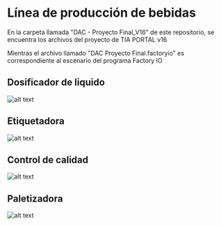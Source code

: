 # Línea de producción de bebidas

En la carpeta llamada "DAC - Proyecto Final_V16" de este repositorio, se encuentra los archivos del proyecto de TIA PORTAL v16

Mientras el archivo llamado "DAC Proyecto Final.factoryio" es correspondiente al escenario del programa Factory IO

## Dosificador de liquido

![alt text](https://github.com/WilberRojas/beverage-production-line/blob/main/Media/llenadora.gif)

## Etiquetadora

![alt text](https://github.com/WilberRojas/beverage-production-line/blob/main/Media/etiquetadora.gif)

## Control de calidad

![alt text](https://github.com/WilberRojas/beverage-production-line/blob/main/Media/control%20de%20calidad.gif)

## Paletizadora

![alt text](https://github.com/WilberRojas/beverage-production-line/blob/main/Media/palletizer.gif)
